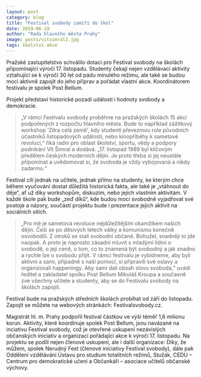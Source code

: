 ```yaml
---
layout: post
category: blog
title: "Festival svobody zamíří do škol"
date: 2019-06-19
author: "Rada hlavního města Prahy"
image: posts/vitsimral2.jpg
tags: školství akce
---
```


Pražské zastupitelstvo schválilo dotaci pro Festival svobody na školách připomínající výročí 17. listopadu. Studenty čekají nejen vzdělávací aktivity vztahující se k výročí 30 let od pádu minulého režimu, ale také se budou moci aktivně zapojit do jeho příprav a pořádat vlastní akce. Koordinátorem festivalu je spolek Post Bellum.

Projekt představí historické pozadí událostí i hodnoty svobody a demokracie. 

> „V rámci Festivalu svobody proběhne na pražských školách 15 akcí podpořených z rozpočtu hlavního města. Bude to například zážitkový workshop 'Zítra celá země', kdy studenti převezmou role původních účastníků listopadových událostí, nebo kinopříběhy k sametové revoluci,“ říká radní pro oblast školství, sportu, vědy a podpory podnikání Vít Šimral a dodává. „17. listopad 1989 byl klíčovým předělem českých moderních dějin. Je proto třeba si jej neustále připomínat a uvědomovat si, že svoboda je vždy vybojovaná a nikdy zadarmo.“

Festival cílí jednak na učitele, jednak přímo na studenty, ke kterým chce během vyučování dostat důležitá historická fakta, ale také je „vtáhnout do děje“, ať už díky workshopům, diskuzím, nebo jejich vlastním aktivitám. V každé škole pak bude „zeď díků“, kde budou moci svobodně vyjadřovat své postoje a názory, součástí projektu bude i prezentace jejich aktivit na sociálních sítích.

> „Pro mě je sametová revoluce nejdůležitějším okamžikem našich dějin. Češi se po děsivých letech války a komunismu konečně osvobodili. Z otroků se stali svobodní občané. Bohužel, snadněji to jde naopak. A proto je naprosto zásadní mluvit s mladými lidmi o svobodě, o její ceně, o tom, co to znamená být svobodný a jak snadno a rychle lze o svobodu přijít. V rámci festivalu je vybídneme, aby byli aktivní a sami, případně s naší pomocí, si připravili své oslavy a organizovali happeningy. Aby sami dali obsah slovu svoboda,“ uvádí ředitel a zakladatel spolku Post Bellum Mikuláš Kroupa a současně zve všechny učitele a studenty, aby se do Festivalu svobody na školách zapojili. 

Festival bude na pražských středních školách probíhat od září do listopadu. Zapojit se můžete na webových stránkách: Festivalsvobody.cz.

Magistrát hl. m. Prahy podpořil festival částkou ve výši téměř 1,6 milionu korun. Aktivity, které koordinuje spolek Post Bellum, jsou navázané na inciativu Festival svobody, což je otevřené uskupení nezávislých občanských iniciativ a organizací pořádající akce k výročí 17. listopadu. Na projektu se podílí nejen členové uskupení, ale i další organizace: Díky, že můžem, spolek Nerudný Fest (členové iniciativy Festival svobody), dále pak Oddělení vzdělávání Ústavu pro studium totalitních režimů, Stužák, CEDU – Centrum pro demokratické učení a Občankáři – asociace učitelů občanské výchovy.
